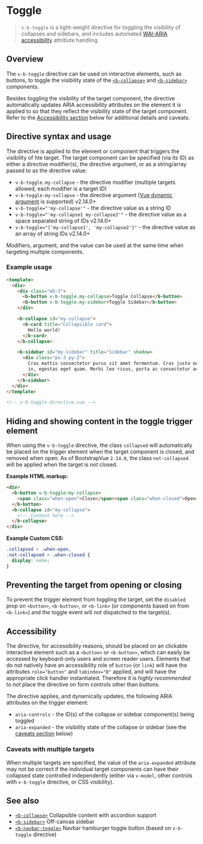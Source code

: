 # Toggle

> `v-b-toggle` is a light-weight directive for toggling the visibility of collapses and sidebars,
> and includes automated [WAI-ARIA accessibility](/docs/reference/accessibility) attribute handling.

## Overview

The `v-b-toggle` directive can be used on interactive elements, such as buttons, to toggle the
visibility state of the [`<b-collapse>`](/docs/components/collapse) and
[`<b-sidebar>`](/docs/components/sidebar) components.

Besides toggling the visibility of the target component, the directive automatically updates ARIA
accessibility attributes on the element it is applied to so that they reflect the visibility state
of the target component. Refer to the [Accessibility section](#accessibility) below for additional
details and caveats.

## Directive syntax and usage

The directive is applied to the element or component that triggers the visibility of hte target. The
target component can be specified (via its ID) as either a directive modifier(s), the directive
argument, or as a string/array passed to as the directive value:

- `v-b-toggle.my-collapse` - the directive modifier (multiple targets allowed, each modifier is a
  target ID)
- `v-b-toggle:my-collapse` - the directive argument
  ([Vue dynamic argument](https://vuejs.org/v2/guide/syntax.html#Dynamic-Arguments) is supported)
  <span class="badge badge-info small" aria-label="Available in BootstrapVue v2.14.0+">v2.14.0+</span>
- `v-b-toggle="'my-collapse'"` - the directive value as a string ID
- `v-b-toggle="'my-collapse1 my-collapse2'"` - the directive value as a space separated string of
  IDs
  <span class="badge badge-info small" aria-label="Available in BootstrapVue v2.14.0+">v2.14.0+</span>
- `v-b-toggle="['my-collapse1', 'my-collapse2']"` - the directive value as an array of string IDs
  <span class="badge badge-info small" aria-label="Available in BootstrapVue v2.14.0+">v2.14.0+</span>

Modifiers, argument, and the value can be used at the same time when targeting multiple components.

### Example usage

```html
<template>
  <div>
    <div class="mb-3">
      <b-button v-b-toggle.my-collapse>Toggle Collapse</b-button>
      <b-button v-b-toggle.my-sidebar>Toggle Sidebar</b-button>
    </div>

    <b-collapse id="my-collapse">
      <b-card title="Collapsible card">
        Hello world!
      </b-card>
    </b-collapse>

    <b-sidebar id="my-sidebar" title="Sidebar" shadow>
      <div class="px-3 py-2">
        Cras mattis consectetur purus sit amet fermentum. Cras justo odio, dapibus ac facilisis
        in, egestas eget quam. Morbi leo risus, porta ac consectetur ac, vestibulum at eros.
      </div>
    </b-sidebar>
  </div>
</template>

<!-- v-b-toggle-directive.vue -->
```

## Hiding and showing content in the toggle trigger element

When using the `v-b-toggle` directive, the class `collapsed` will automatically be placed on the
trigger element when the target component is closed, and removed when open. As of BootstrapVue
`2.14.0`, the class `not-collapsed` will be applied when the target is _not_ closed.

**Example HTML markup:**

```html
<div>
  <b-button v-b-toggle:my-collapse>
    <span class="when-open">Close</span><span class="when-closed">Open</span> My Collapse
  </b-button>
  <b-collapse id="my-collapse">
    <!-- Content here -->
  </b-collapse>
</div>
```

**Example Custom CSS:**

```css
.collapsed > .when-open,
.not-collapsed > .when-closed {
  display: none;
}
```

## Preventing the target from opening or closing

To prevent the trigger element from toggling the target, set the `disabled` prop on `<button>`,
`<b-button>`, or `<b-link>` (or components based on from `<b-link>`) and the toggle event will
_not_ dispatched to the target(s).

## Accessibility

The directive, for accessibility reasons, should be placed on an clickable interactive element such
as a `<button>` or `<b-button>`, which can easily be accessed by keyboard-only users and screen
reader users. Elements that do not natively have an accessibility role of `button` (or `link`) will
have the attributes `role="button"` and `tabindex="0"` applied, and will have the appropriate click
handler instantiated. Therefore it is _highly recommended_ to _not_ place the directive on form
controls other than buttons.

The directive applies, and dynamically updates, the following ARIA attributes on the trigger
element:

- `aria-controls` - the ID(s) of the collapse or sidebar component(s) being toggled
- `aria-expanded` - the visibility state of the collapse or sidebar (see the
  [caveats section](#caveats-with-multiple-targets) below)

### Caveats with multiple targets

When multiple targets are specified, the value of the `aria-expanded` attribute may not be correct
if the individual target components can have their collapsed state controlled independently (either
via `v-model`, other controls with `v-b-toggle` directive, or CSS visibility).

## See also

- [`<b-collapse>`](/docs/components/collapse) Collapsible content with accordion support
- [`<b-sidebar>`](/docs/components/sidebar) Off-canvas sidebar
- [`<b-navbar-toggle>`](/docs/components/navbar#b-navbar-toggle-and-b-collapse-is-nav) Navbar
  hamburger toggle button (based on `v-b-toggle` directive)

